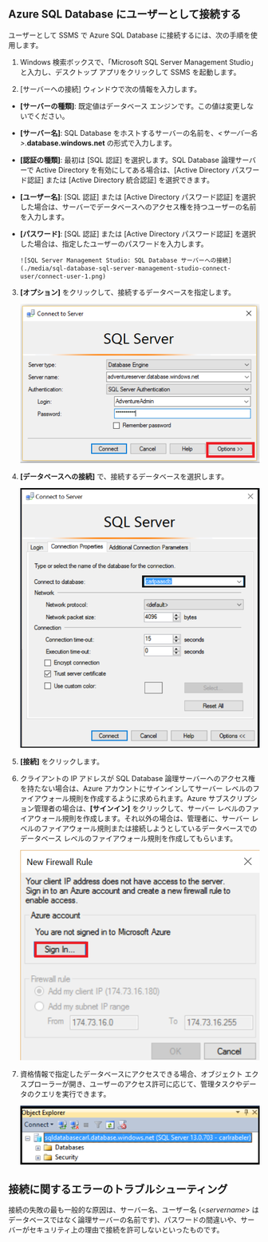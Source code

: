 ## Azure SQL Database にユーザーとして接続する

ユーザーとして SSMS で Azure SQL Database に接続するには、次の手順を使用します。

1. Windows 検索ボックスで、「Microsoft SQL Server Management Studio」と入力し、デスクトップ アプリをクリックして SSMS を起動します。

2. [サーバーへの接続] ウィンドウで次の情報を入力します。

- **[サーバーの種類]**: 既定値はデータベース エンジンです。この値は変更しないでください。
 - **[サーバー名]**: SQL Database をホストするサーバーの名前を、*&lt;サーバー名>*.**database.windows.net** の形式で入力します。
 - **[認証の種類]**: 最初は [SQL 認証] を選択します。SQL Database 論理サーバーで Active Directory を有効にしてある場合は、[Active Directory パスワード認証] または [Active Directory 統合認証] を選択できます。
 - **[ユーザー名]**: [SQL 認証] または [Active Directory パスワード認証] を選択した場合は、サーバーでデータベースへのアクセス権を持つユーザーの名前を入力します。
 - **[パスワード]**: [SQL 認証] または [Active Directory パスワード認証] を選択した場合は、指定したユーザーのパスワードを入力します。
   
       ![SQL Server Management Studio: SQL Database サーバーへの接続](./media/sql-database-sql-server-management-studio-connect-user/connect-user-1.png)

3. **[オプション]** をクリックして、接続するデータベースを指定します。

      ![SQL Server Management Studio: SQL Database サーバーへの接続](./media/sql-database-sql-server-management-studio-connect-user/connect-user-2.png)
 
4. **[データベースへの接続]** で、接続するデータベースを選択します。

     ![SQL Server Management Studio: SQL Database サーバーへの接続](./media/sql-database-sql-server-management-studio-connect-user/connect-user-3.png)

5. **[接続]** をクリックします。
 
6. クライアントの IP アドレスが SQL Database 論理サーバーへのアクセス権を持たない場合は、Azure アカウントにサインインしてサーバー レベルのファイアウォール規則を作成するように求められます。Azure サブスクリプション管理者の場合は、**[サインイン]** をクリックして、サーバー レベルのファイアウォール規則を作成します。それ以外の場合は、管理者に、サーバー レベルのファイアウォール規則または接続しようとしているデータベースでのデータベース レベルのファイアウォール規則を作成してもらいます。
 
      ![SQL Server Management Studio: SQL Database サーバーへの接続](./media/sql-database-sql-server-management-studio-connect-user/connect-user-4.png)
 
7. 資格情報で指定したデータベースにアクセスできる場合、オブジェクト エクスプローラーが開き、ユーザーのアクセス許可に応じて、管理タスクやデータのクエリを実行できます。
  
      ![SQL Server Management Studio: SQL Database サーバーへの接続](./media/sql-database-sql-server-management-studio-connect-user/connect-user-5.png)
      
 
 ## 接続に関するエラーのトラブルシューティング

接続の失敗の最も一般的な原因は、サーバー名、ユーザー名 (<*servername*> はデータベースではなく論理サーバーの名前です)、パスワードの間違いや、サーバーがセキュリティ上の理由で接続を許可しないといったものです。

<!---HONumber=AcomDC_0504_2016-->